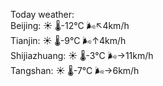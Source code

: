Today weather:  
Beijing: ☀️   🌡️-12°C 🌬️↖4km/h  
Tianjin: ☀️   🌡️-9°C 🌬️↑4km/h  
Shijiazhuang: ☀️   🌡️-3°C 🌬️→11km/h  
Tangshan: ☀️   🌡️-7°C 🌬️→6km/h  
